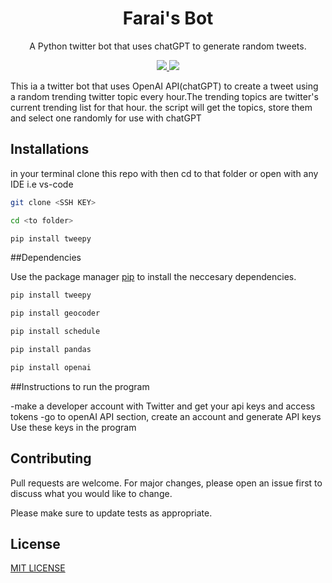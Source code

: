 <p align="center">
  <h1 align="center">Farai's Bot</h1>
  <p align="center">A Python twitter bot that uses chatGPT to generate random tweets.<p>
  <p align="center">
      <a href="https://github.com/FaraiMajor/twitter_bot/blob/main/LICENSE"/>
      <img src="https://img.shields.io/github/license/madrenodriza/markovtweets.svg" />
    </a>
      <a href="https://www.python.org/">
    	<img src="https://img.shields.io/badge/built%20with-Python3-red.svg" />
    </a>

This ia a twitter bot that uses OpenAI API(chatGPT) to create a tweet using a random trending twitter topic every hour.The trending topics are  twitter's current trending list for that hour. the script will get the topics, store them and select one randomly for use with chatGPT

## Installations
in your terminal clone this repo with then cd to that folder or open with any IDE i.e vs-code
```bash
git clone <SSH KEY>
```
```bash
cd <to folder>
```
```bash
pip install tweepy
```

##Dependencies

Use the package manager [pip](https://pip.pypa.io/en/stable/) to install the neccesary dependencies.

```bash
pip install tweepy
```
```bash
pip install geocoder
```
```bash
pip install schedule
```
```bash
pip install pandas
```
```bash
pip install openai
```

##Instructions to run the program

-make a developer account with Twitter and get your api keys and access tokens
-go to openAI API section, create an account and generate API keys
Use these keys in the program

## Contributing

Pull requests are welcome. For major changes, please open an issue first
to discuss what you would like to change.

Please make sure to update tests as appropriate.

## License

[MIT LICENSE](https://choosealicense.com/licenses/mit/)
